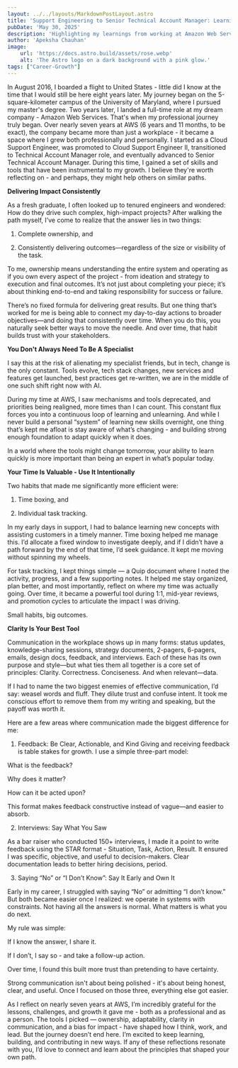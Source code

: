 ```yaml
---
layout: ../../layouts/MarkdownPostLayout.astro
title: 'Support Engineering to Senior Technical Account Manager: Learnings from seven years in AWS'
pubDate: 'May 30, 2025'
description: 'Highlighting my learnings from working at Amazon Web Services'
author: 'Apeksha Chauhan'
image:
    url: 'https://docs.astro.build/assets/rose.webp'
    alt: 'The Astro logo on a dark background with a pink glow.'
tags: ["Career-Growth"]
---
```


In August 2016, I boarded a flight to United States - little did I know at the time that I would still be here eight years later. My journey began on the 5-square-kilometer campus of the University of Maryland, where I pursued my master's degree. Two years later, I landed a full-time role at my dream company - Amazon Web Services. That's when my professional journey truly began. Over nearly seven years at AWS (6 years and 11 months, to be exact), the company became more than just a workplace - it became a space where I grew both professionally and personally. I started as a Cloud Support Engineer, was promoted to Cloud Support Engineer II, transitioned to Technical Account Manager role, and eventually advanced to Senior Technical Account Manager. During this time, I gained a set of skills and tools that have been instrumental to my growth. I believe they're worth reflecting on - and perhaps, they might help others on similar paths. 


**Delivering Impact Consistently**

As a fresh graduate, I often looked up to tenured engineers and wondered: How do they drive such complex, high-impact projects? After walking the path myself, I’ve come to realize that the answer lies in two things:

1. Complete ownership, and

2. Consistently delivering outcomes—regardless of the size or visibility of the task.

To me, ownership means understanding the entire system and operating as if you own every aspect of the project - from ideation and strategy to execution and final outcomes. It’s not just about completing your piece; it’s about thinking end-to-end and taking responsibility for success or failure.

There’s no fixed formula for delivering great results. But one thing that’s worked for me is being able to connect my day-to-day actions to broader objectives—and doing that consistently over time. When you do this, you naturally seek better ways to move the needle. And over time, that habit builds trust with your stakeholders.

**You Don't Always Need To Be A Specialist**

I say this at the risk of alienating my specialist friends, but in tech, change is the only constant. Tools evolve, tech stack changes, new services and features get launched, best practices get re-written, we are in the middle of one such shift right now with AI. 

During my time at AWS, I saw mechanisms and tools deprecated, and priorities being realigned, more times than I can count. This constant flux forces you into a continuous loop of learning and unlearning. And while I never build a personal “system” of learning new skills overnight, one thing that’s kept me afloat is stay aware of what’s changing - and building strong enough foundation to adapt quickly when it does. 

In a world where the tools might change tomorrow, your ability to learn quickly is more important than being an expert in what’s popular today. 

**Your Time Is Valuable - Use It Intentionally**

Two habits that made me significantly more efficient were:

1. Time boxing, and

2. Individual task tracking.

In my early days in support, I had to balance learning new concepts with assisting customers in a timely manner. Time boxing helped me manage this. I’d allocate a fixed window to investigate deeply, and if I didn’t have a path forward by the end of that time, I’d seek guidance. It kept me moving without spinning my wheels.

For task tracking, I kept things simple — a Quip document where I noted the activity, progress, and a few supporting notes. It helped me stay organized, plan better, and most importantly, reflect on where my time was actually going. Over time, it became a powerful tool during 1:1, mid-year reviews, and promotion cycles to articulate the impact I was driving.

Small habits, big outcomes.

**Clarity Is Your Best Tool**

Communication in the workplace shows up in many forms: status updates, knowledge-sharing sessions, strategy documents, 2-pagers, 6-pagers, emails, design docs, feedback, and interviews. Each of these has its own purpose and style—but what ties them all together is a core set of principles: Clarity. Correctness. Conciseness. And when relevant—data.

If I had to name the two biggest enemies of effective communication, I’d say: weasel words and fluff. They dilute trust and confuse intent. It took me conscious effort to remove them from my writing and speaking, but the payoff was worth it.

Here are a few areas where communication made the biggest difference for me:

1. Feedback: Be Clear, Actionable, and Kind
Giving and receiving feedback is table stakes for growth. I use a simple three-part model:

What is the feedback?


Why does it matter?


How can it be acted upon?


This format makes feedback constructive instead of vague—and easier to absorb.

2. Interviews: Say What You Saw

As a bar raiser who conducted 150+ interviews, I made it a point to write feedback using the STAR format - Situation, Task, Action, Result. It ensured I was specific, objective, and useful to decision-makers. Clear documentation leads to better hiring decisions, period.

3. Saying “No” or “I Don’t Know”: Say It Early and Own It

Early in my career, I struggled with saying “No” or admitting “I don’t know.” But both became easier once I realized: we operate in systems with constraints. Not having all the answers is normal. What matters is what you do next.

My rule was simple:

If I know the answer, I share it.


If I don’t, I say so - and take a follow-up action.


Over time, I found this built more trust than pretending to have certainty.

Strong communication isn't about being polished - it's about being honest, clear, and useful. Once I focused on those three, everything else got easier.

As I reflect on nearly seven years at AWS, I’m incredibly grateful for the lessons, challenges, and growth it gave me - both as a professional and as a person. The tools I picked — ownership, adaptability, clarity in communication, and a bias for impact - have shaped how I think, work, and lead. But the journey doesn’t end here. I’m excited to keep learning, building, and contributing in new ways. If any of these reflections resonate with you, I’d love to connect and learn about the principles that shaped your own path.



